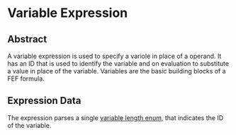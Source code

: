 # Variable Expression

## Abstract

A variable expression is used to specify a variole in place of a operand. It has an ID that is used to identify the variable and on evaluation to substitute a value in place of the variable. Variables are the basic building blocks of a FEF formula.

## Expression Data

The expression parses a single [variable length enum](/binary_types/Variable%20Length%20Enum.md), that indicates the ID of the variable. 

